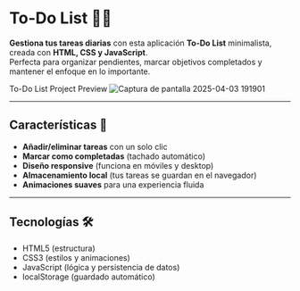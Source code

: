 # To-Do List 📝✅

**Gestiona tus tareas diarias** con esta aplicación **To-Do List** minimalista, creada con **HTML, CSS y JavaScript**.  
Perfecta para organizar pendientes, marcar objetivos completados y mantener el enfoque en lo importante.

To-Do List Project Preview 
![Captura de pantalla 2025-04-03 191901](https://github.com/user-attachments/assets/787f17ee-5d0a-4fcd-8e34-5ccffee74796)

---

## Características 🚀
- **Añadir/eliminar tareas** con un solo clic
- **Marcar como completadas** (tachado automático)
- **Diseño responsive** (funciona en móviles y desktop)
- **Almacenamiento local** (tus tareas se guardan en el navegador)
- **Animaciones suaves** para una experiencia fluida

---

## Tecnologías 🛠️
- HTML5 (estructura)
- CSS3 (estilos y animaciones)
- JavaScript (lógica y persistencia de datos)
- localStorage (guardado automático)
